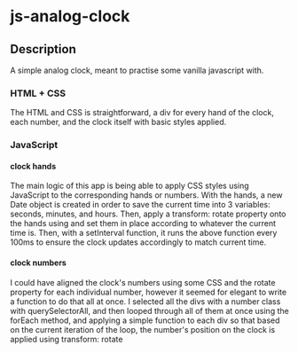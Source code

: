 # js-analog-clock

## Description
A simple analog clock, meant to practise some vanilla javascript with. 

### HTML + CSS
The HTML and CSS is straightforward, a div for every hand of the clock, each number, and the clock itself with basic styles applied.

### JavaScript
#### clock hands
The main logic of this app is being able to apply CSS styles using JavaScript to the corresponding hands or numbers.
With the hands, a new Date object is created in order to save the current time into 3 variables: seconds, minutes, and hours. Then, apply a transform: rotate property onto the hands using and set them in place according to whatever the current time is. 
Then, with a setInterval function, it runs the above function every 100ms to ensure the clock updates accordingly to match current time.

#### clock numbers
I could have aligned the clock's numbers using some CSS and the rotate property for each individual number, however it seemed for elegant to write a function to do that all at once. I selected all the divs with a number class with querySelectorAll, and then looped through all of them at once using the forEach method, and applying a simple function to each div so that based on the current iteration of the loop, the number's position on the clock is applied using transform: rotate 
